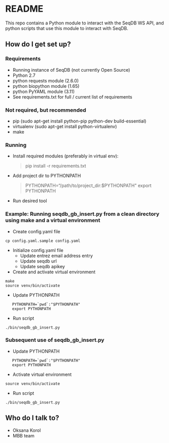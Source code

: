 # README #

This repo contains a Python module to interact with the SeqDB WS API, and python scripts that use this module to interact with SeqDB.


## How do I get set up? ##

### Requirements ###
* Running instance of SeqDB (not currently Open Source)
* Python 2.7
* python requests module (2.6.0)
* python biopython module (1.65)
* python PyYAML module (3.11)
* See requirements.txt for full / current list of requirements

### Not required, but recommended ###
* pip (sudo apt-get install python-pip python-dev build-essential)
* virtualenv (sudo apt-get install python-virtualenv)
* make

### Running ###
* Install required modules (preferably in virtual env):
   > pip install -r requirements.txt
* Add project dir to PYTHONPATH
   > PYTHONPATH=“/path/to/project_dir:$PYTHONPATH"
   > export PYTHONPATH
* Run desired tool

### Example: Running seqdb_gb_insert.py from a clean directory using make and a virtual environment
* Create config.yaml file
```
cp config.yaml.sample config.yaml
```
* Initialize config.yaml file
  * Update entrez email address entry
  * Update seqdb url
  * Update seqdb apikey
* Create and activate virtual environment
```
make
source venv/bin/activate
```
* Update PYTHONPATH
```
   PYTHONPATH=`pwd`:"$PYTHONPATH"
   export PYTHONPATH
```
* Run script
```
./bin/seqdb_gb_insert.py
```

### Subsequent use of seqdb_gb_insert.py
* Update PYTHONPATH
```
   PYTHONPATH=`pwd`:"$PYTHONPATH"
   export PYTHONPATH
```
* Activate virtual environment
```
source venv/bin/activate
```
* Run script
```
./bin/seqdb_gb_insert.py
```

## Who do I talk to? ##
* Oksana Korol
* MBB team
